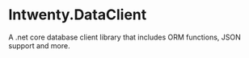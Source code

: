 # Intwenty.DataClient
A .net core database client library that includes ORM functions, JSON support and more.
